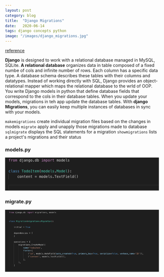 ```yaml
---
layout: post
category: blog
title:  "Django Migrations"
date:   2020-06-14
tags: django concepts python
image: "/images/django_migrations.jpg"
---
```


<a href = "https://realpython.com/django-migrations-a-primer/"> reference</a>

<strong>Django</strong> is designed to work with a relational database managed in MySQL, SQLite.
<strong>A relational database</strong> organizes data in table composed of a fixed numbe of cols and infinite number of rows. Each column has a specific data type. A database schema describes these tables with their columns and datatypes. 
Instead of working directly with SQL, Django provides an object-relational mapper which maps the relational database to the wrld of OOP. You write Django models in python that define database fields that correspond to the cols in their database tables. When you update your models, migrations in teh app update the database tables. 
With <strong>django Migrations</strong>, you can easily keep multiple instances of databases in sync with your models. 

<code>makemigrations</code> create individual migration files based on the changes in models
<code>migrate</code> apply and unapply those migrations made to database
<code>sqlmigrate</code> displays the SQL statements for a migration
<code>showmigrations</code> lists a project's migrations and their status

### models.py
<span class = "image center"><img src = "/images/helloworld_models.png"/></span>

### migrate.py
<span class = "image center"><img src = "/images/helloworld_migrate.png"/></span>

